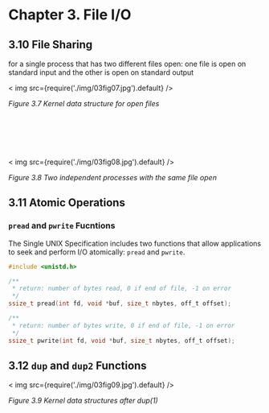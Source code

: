 # Chapter 3. File I/O #

## 3.10 File Sharing ##

for a single process that has two different files open: 
one file is open on standard input and the other is open on standard output

<div style={{textAlign:'center'}}>
< img src={require('./img/03fig07.jpg').default} />

_Figure 3.7 Kernel data structure for open files_
</div>

<br/>
<br/>
<br/>
<br/>
<br/>

<div style={{textAlign:'center'}}>
< img src={require('./img/03fig08.jpg').default} />

_Figure 3.8 Two independent processes with the same file open_
</div>

## 3.11 Atomic Operations ##

### `pread` and `pwrite` Fucntions ###

The Single UNIX Specification includes two functions that allow applications to seek and perform I/O atomically: `pread` and `pwrite`.

```c
#include <unistd.h>

/**
 * return: number of bytes read, 0 if end of file, -1 on error
 */
ssize_t pread(int fd, void *buf, size_t nbytes, off_t offset);

/**
 * return: number of bytes write, 0 if end of file, -1 on error
 */
ssize_t pwrite(int fd, void *buf, size_t nbytes, off_t offset);
```

## 3.12 `dup` and `dup2` Functions ##

<div style={{textAlign:'center'}}>
< img src={require('./img/03fig09.jpg').default} />

_Figure 3.9 Kernel data structures after dup(1)_
</div>
